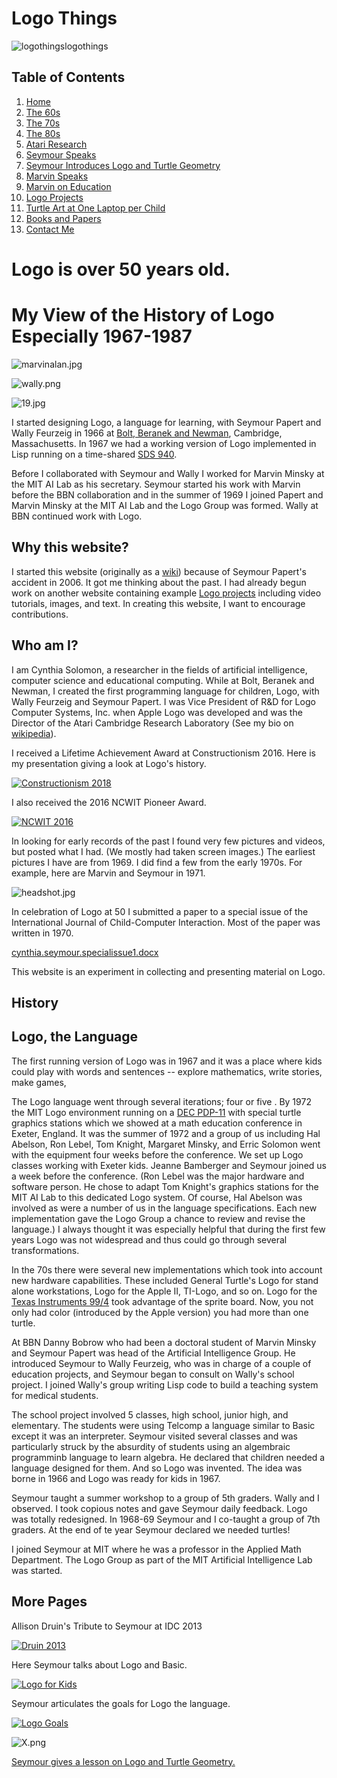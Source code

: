 # Logo Things

![logothings](./images/logo-shadow-40.png)logothings

## <a name="TOC"></a> Table of Contents

1. [Home](#HOME)
2. [The 60s](The60s.md)
3. [The 70s](The70s.md)
4. [The 80s](The80s.md)
5. [Atari Research](AtariResearch.md)
6. [Seymour Speaks](SeymourSpeaks.md)
7. [Seymour Introduces Logo and Turtle Geometry](SeymourIntroduces.md)
8. [Marvin Speaks](MarvinSpeaks.md)
9. [Marvin on Education](MarvinEducation.md)
10. [Logo Projects](LogoProjects.md)
11. [Turtle Art at One Laptop per Child](TurtleOLPC.md)
12. [Books and Papers](Books.md)
13. [Contact Me](Contact.md)

<a name="HOME"></a>

# <a name="Logo is over 50 years old."></a>Logo is over 50 years old.

# <a name="My View of the History of Logo Especially 1967-1987"></a>My View of the History of Logo Especially 1967-1987

![marvinalan.jpg](./images/marvinalan.jpg "Marvin Minsky and Alan Kay")

![wally.png](./images/wally.png "Wally Feurzeig")

![19.jpg](./images/19.jpg "19")  

I started designing Logo, a language for learning, with Seymour Papert
and Wally Feurzeig in 1966 at [Bolt, Beranek and
Newman](https://en.wikipedia.org/wiki/BBN_Technologies), Cambridge,
Massachusetts. In 1967 we had a working version of Logo implemented in
Lisp running on a time-shared
[SDS 940](https://en.wikipedia.org/wiki/SDS_940).

Before I collaborated with Seymour and Wally I worked for Marvin
Minsky at the MIT AI Lab as his secretary. Seymour started his work
with Marvin before the BBN collaboration and in the summer of 1969 I
joined Papert and Marvin Minsky at the MIT AI Lab and the Logo Group
was formed. Wally at BBN continued work with Logo.

## Why this website?

I started this website (originally as a
[wiki](http://logothings.wikispaces.com)) because of Seymour Papert's
accident in 2006. It got me thinking about the past. I had already
begun work on another website containing example [Logo
projects](http://logoprojects.wikispaces.com/home) including video
tutorials, images, and text. In creating this website, I want to
encourage contributions.

## Who am I?

I am Cynthia Solomon, a researcher in the fields of artificial
intelligence, computer science and educational computing. While at
Bolt, Beranek and Newman, I created the first programming language for
children, Logo, with Wally Feurzeig and Seymour Papert. I was Vice
President of R&D for Logo Computer Systems, Inc. when Apple Logo was
developed and was the Director of the Atari Cambridge Research
Laboratory (See my bio on
[wikipedia](https://en.wikipedia.org/wiki/Cynthia_Solomon)).

I received a Lifetime Achievement Award at Constructionism 2016. Here
is my presentation giving a look at Logo's history.

[![Constructionism 2018](./images/video1.png)](https://youtu.be/z0A1Nx7EDis)

I also received the 2016 NCWIT Pioneer Award.

[![NCWIT 2016](./images/video2.png)](https://youtu.be/fEUOLbS3SXg)

In looking for early records of the past I found very few pictures and
videos, but posted what I had. (We mostly had taken screen images.)
The earliest pictures I have are from 1969. I did find a few from the
early 1970s. For example, here are Marvin and Seymour in 1971.

![headshot.jpg](./images/headshot.jpg "Head shot of Seymour and Marvin")</td>

In celebration of Logo at 50 I submitted a paper to a special issue of
the International Journal of Child-Computer Interaction. Most of the
paper was written in 1970.

[cynthia.seymour.specialissue1.docx](./documents/cynthia.seymour.specialissue1.docx)

This website is an experiment in collecting and presenting material on Logo.

## History

## Logo, the Language

The first running version of Logo was in 1967 and it was a place where
kids could play with words and sentences -- explore mathematics, write
stories, make games,

The Logo language went through several iterations; four or five . By
1972 the MIT Logo environment running on a [DEC
PDP-11](https://en.wikipedia.org/wiki/PDP-11) with special
turtle graphics stations which we showed at a math education
conference in Exeter, England. It was the summer of 1972 and a group
of us including Hal Abelson, Ron Lebel, Tom Knight, Margaret Minsky,
and Erric Solomon went with the equipment four weeks before the
conference. We set up Logo classes working with Exeter kids. Jeanne
Bamberger and Seymour joined us a week before the conference. (Ron
Lebel was the major hardware and software person. He chose to adapt
Tom Knight's graphics stations for the MIT AI Lab to this dedicated
Logo system. Of course, Hal Abelson was involved as were a number of
us in the language specifications. Each new implementation gave the
Logo Group a chance to review and revise the language.) I always
thought it was especially helpful that during the first few years Logo
was not widespread and thus could go through several transformations.

In the 70s there were several new implementations which took into
account new hardware capabilities. These included General Turtle's
Logo for stand alone workstations, Logo for the Apple II, TI-Logo, and
so on. Logo for the [Texas Instruments
99/4](https://en.wikipedia.org/wiki/Texas_Instruments_TI-99/4A) took
advantage of the sprite board. Now, you not only had color (introduced
by the Apple version) you had more than one turtle.

At BBN Danny Bobrow who had been a doctoral student of Marvin Minsky
and Seymour Papert was head of the Artificial Intelligence Group. He
introduced Seymour to Wally Feurzeig, who was in charge of a couple of
education projects, and Seymour began to consult on Wally's school
project. I joined Wally's group writing Lisp code to build a teaching
system for medical students.

The school project involved 5 classes, high school, junior high, and
elementary. The students were using Telcomp a language similar to
Basic except it was an interpreter. Seymour visited several classes
and was particularly struck by the absurdity of students using an
algembraic programminb language to learn algebra. He declared that
children needed a language designed for them. And so Logo was
invented.  The idea was borne in 1966 and Logo was ready for kids in
1967.

Seymour taught a summer workshop to a group of 5th graders. Wally and
I observed. I took copious notes and gave Seymour daily feedback. Logo
was totally redesigned.  In 1968-69 Seymour and I co-taught a group of
7th graders. At the end of te year Seymour declared we needed turtles!

I joined Seymour at MIT where he was a professor in the Applied Math
Department. The Logo Group as part of the MIT Artificial Intelligence
Lab was started.

## More Pages

Allison Druin's Tribute to Seymour at IDC 2013

[![Druin 2013](./images/video3.png)](https://youtu.be/SzBdL0mufSQ)

Here Seymour talks about Logo and Basic.

[![Logo for Kids](./images/video4.png)](https://youtu.be/fh4H3pdP3mI)

Seymour articulates the goals for Logo the language.  

[![Logo Goals](./images/video5.png)](https://youtu.be/c2S1fMxzyRA)

![X.png](./images/X.png "X.png")

[Seymour gives a lesson on Logo and Turtle Geometry.](https://logothings.wikispaces.com/An%20Introduction%20to%20Logo%20and%20Turtle%20Geometry)

